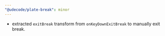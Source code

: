 ```yaml
---
"@udecode/plate-break": minor
---
```


- extracted `exitBreak` transform from `onKeyDownExitBreak` to manually exit break.
